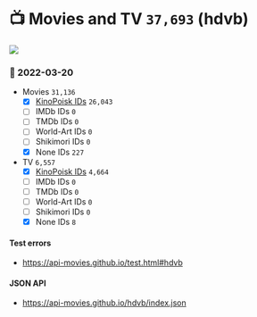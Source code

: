 # :tv: Movies and TV `37,693` (hdvb)

<a href="https://API-Movies.github.io"><img src="https://API-Movies.github.io/banner.png?cache"></a>

### :date: 2022-03-20
- Movies `31,136`
  - [x] <a href="https://API-Movies.github.io/hdvb/movie_kinopoisk_ids.json">KinoPoisk IDs</a> `26,043`
  - [ ] IMDb IDs `0`
  - [ ] TMDb IDs `0`
  - [ ] World-Art IDs `0`
  - [ ] Shikimori IDs `0`
  - [x] None IDs `227`
- TV `6,557`
  - [x] <a href="https://API-Movies.github.io/hdvb/tv_kinopoisk_ids.json">KinoPoisk IDs</a> `4,664`
  - [ ] IMDb IDs `0`
  - [ ] TMDb IDs `0`
  - [ ] World-Art IDs `0`
  - [ ] Shikimori IDs `0`
  - [x] None IDs `8`
#### Test errors
- <a href='https://api-movies.github.io/test.html#hdvb'>https://api-movies.github.io/test.html#hdvb</a>
#### JSON API
- <a href='https://api-movies.github.io/hdvb/index.json'>https://api-movies.github.io/hdvb/index.json</a>
